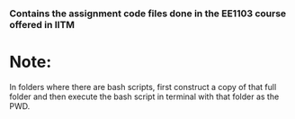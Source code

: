 ### Contains the assignment code files done in the EE1103 course offered in IITM ###

# Note:
In folders where there are bash scripts, first construct a copy of that full folder and then execute the bash script in terminal with that folder as the PWD. 

